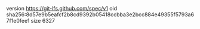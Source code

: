 version https://git-lfs.github.com/spec/v1
oid sha256:8d57e9b5eafcf2b8cd9392b05418ccbba3e2bcc884e49355f5793a67f1e0fee1
size 6327
